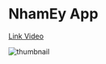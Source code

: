 # NhamEy App

[Link Video](https://www.youtube.com/watch?v=R1QnOzouibU&t=9s)

![thumbnail](https://github.com/messal-dev/nhamey-app/assets/73030813/cad1fd59-05b5-41f9-ae59-50725a7fb0c6)

